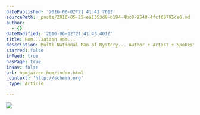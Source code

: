 ```yaml
---
datePublished: '2016-06-02T21:41:43.761Z'
sourcePath: _posts/2016-05-25-ea1353d9-b194-4bc8-9548-4fcf60795ce6.md
author:
  - {}
dateModified: '2016-06-02T21:41:43.401Z'
title: Hom...Jaizen Hom...
description: Multi-National Man of Mystery... Author + Artist + Spokesmodel + Actor + Producer
starred: false
inFeed: true
hasPage: true
inNav: false
url: homjaizen-hom/index.html
_context: 'http://schema.org'
_type: Article

---
```

![](https://the-grid-user-content.s3-us-west-2.amazonaws.com/68512221-6f69-49fc-a2ab-5fb2371877a3.jpg)